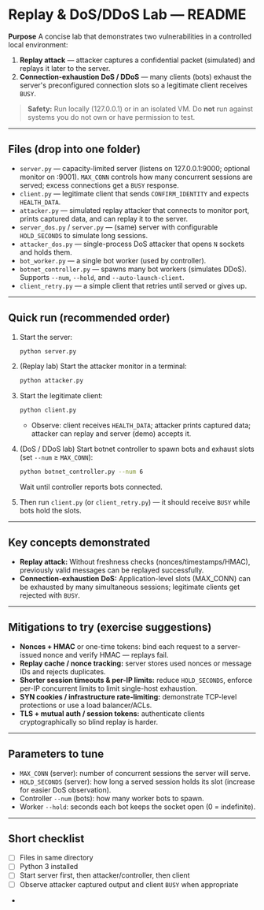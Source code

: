 # Replay & DoS/DDoS Lab — README

**Purpose**
A concise lab that demonstrates two vulnerabilities in a controlled local environment:

1. **Replay attack** — attacker captures a confidential packet (simulated) and replays it later to the server.
2. **Connection-exhaustion DoS / DDoS** — many clients (bots) exhaust the server's preconfigured connection slots so a legitimate client receives `BUSY`.

> **Safety:** Run locally (127.0.0.1) or in an isolated VM. Do **not** run against systems you do not own or have permission to test.

---

## Files (drop into one folder)

* `server.py` — capacity-limited server (listens on 127.0.0.1:9000; optional monitor on :9001). `MAX_CONN` controls how many concurrent sessions are served; excess connections get a `BUSY` response.
* `client.py` — legitimate client that sends `CONFIRM_IDENTITY` and expects `HEALTH_DATA`.
* `attacker.py` — simulated replay attacker that connects to monitor port, prints captured data, and can replay it to the server.
* `server_dos.py` / `server.py` — (same) server with configurable `HOLD_SECONDS` to simulate long sessions.
* `attacker_dos.py` — single-process DoS attacker that opens `N` sockets and holds them.
* `bot_worker.py` — a single bot worker (used by controller).
* `botnet_controller.py` — spawns many bot workers (simulates DDoS). Supports `--num`, `--hold`, and `--auto-launch-client`.
* `client_retry.py` — a simple client that retries until served or gives up.

---

## Quick run (recommended order)

1. Start the server:

   ```bash
   python server.py
   ```

2. (Replay lab) Start the attacker monitor in a terminal:

   ```bash
   python attacker.py
   ```

3. Start the legitimate client:

   ```bash
   python client.py
   ```

   * Observe: client receives `HEALTH_DATA`; attacker prints captured data; attacker can replay and server (demo) accepts it.

4. (DoS / DDoS lab) Start botnet controller to spawn bots and exhaust slots (set `--num` ≥ `MAX_CONN`):

   ```bash
   python botnet_controller.py --num 6
   ```

   Wait until controller reports bots connected.

5. Then run `client.py` (or `client_retry.py`) — it should receive `BUSY` while bots hold the slots.

---

## Key concepts demonstrated

* **Replay attack:** Without freshness checks (nonces/timestamps/HMAC), previously valid messages can be replayed successfully.
* **Connection-exhaustion DoS:** Application-level slots (MAX_CONN) can be exhausted by many simultaneous sessions; legitimate clients get rejected with `BUSY`.

---

## Mitigations to try (exercise suggestions)

* **Nonces + HMAC** or one-time tokens: bind each request to a server-issued nonce and verify HMAC — replays fail.
* **Replay cache / nonce tracking:** server stores used nonces or message IDs and rejects duplicates.
* **Shorter session timeouts & per-IP limits:** reduce `HOLD_SECONDS`, enforce per-IP concurrent limits to limit single-host exhaustion.
* **SYN cookies / infrastructure rate-limiting:** demonstrate TCP-level protections or use a load balancer/ACLs.
* **TLS + mutual auth / session tokens:** authenticate clients cryptographically so blind replay is harder.

---

## Parameters to tune

* `MAX_CONN` (server): number of concurrent sessions the server will serve.
* `HOLD_SECONDS` (server): how long a served session holds its slot (increase for easier DoS observation).
* Controller `--num` (bots): how many worker bots to spawn.
* Worker `--hold`: seconds each bot keeps the socket open (0 = indefinite).

---

## Short checklist

* [ ] Files in same directory
* [ ] Python 3 installed
* [ ] Start server first, then attacker/controller, then client
* [ ] Observe attacker captured output and client `BUSY` when appropriate

-